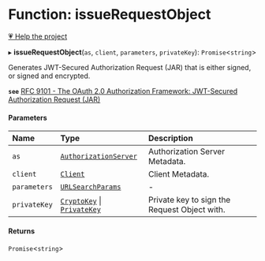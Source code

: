 # Function: issueRequestObject

[💗 Help the project](https://github.com/sponsors/panva)

▸ **issueRequestObject**(`as`, `client`, `parameters`, `privateKey`): `Promise`<`string`\>

Generates JWT-Secured Authorization Request (JAR) that is either signed, or signed and encrypted.

**`see`** [RFC 9101 - The OAuth 2.0 Authorization Framework: JWT-Secured Authorization Request (JAR)](https://www.rfc-editor.org/rfc/rfc9101.html#name-request-object-2)

#### Parameters

| Name | Type | Description |
| :------ | :------ | :------ |
| `as` | [`AuthorizationServer`](../interfaces/AuthorizationServer.md) | Authorization Server Metadata. |
| `client` | [`Client`](../interfaces/Client.md) | Client Metadata. |
| `parameters` | [`URLSearchParams`]( https://developer.mozilla.org/en-US/docs/Web/API/URLSearchParams ) | - |
| `privateKey` | [`CryptoKey`]( https://developer.mozilla.org/en-US/docs/Web/API/CryptoKey ) \| [`PrivateKey`](../interfaces/PrivateKey.md) | Private key to sign the Request Object with. |

#### Returns

`Promise`<`string`\>
